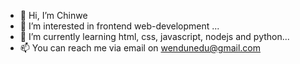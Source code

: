 - 👋 Hi, I’m Chinwe
- 👀 I’m interested in frontend web-development ...
- 🌱 I’m currently learning html, css, javascript, nodejs and python...
- 📫 You can reach me via email on wendunedu@gmail.com

<!---
Beau515/Beau515 is a ✨ special ✨ repository because its `README.md` (this file) appears on your GitHub profile.
You can click the Preview link to take a look at your changes.
--->
